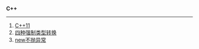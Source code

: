 **C++**

--------------

1. [C++11](https://github.com/YKitty/Notes/blob/master/notes/C%2B%2B/C%26%26C%2B%2B11%E7%9A%84%E5%B0%8F%E8%AF%AD%E6%B3%95%E4%B8%8E%E7%9F%A5%E8%AF%86%E7%82%B9.md )
2. [四种强制类型转换](https://github.com/YKitty/Notes/blob/master/notes/C%2B%2B/%E5%9B%9B%E7%A7%8D%E5%BC%BA%E5%88%B6%E7%B1%BB%E5%9E%8B%E8%BD%AC%E6%8D%A2.md )
3. [new不抛异常](https://github.com/YKitty/Notes/blob/master/notes/C%2B%2B/%E5%A6%82%E4%BD%95%E8%AE%A9new%E7%9A%84%E6%97%B6%E5%80%99%E4%B8%8D%E6%8A%9B%E5%BC%82%E5%B8%B8.md )